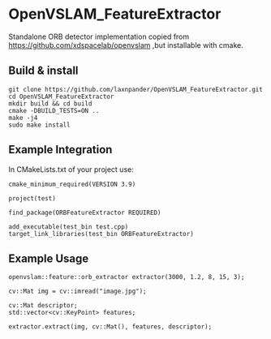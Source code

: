 # OpenVSLAM_FeatureExtractor

Standalone ORB detector implementation copied from https://github.com/xdspacelab/openvslam ,but installable with cmake.

## Build & install

```
git clone https://github.com/laxnpander/OpenVSLAM_FeatureExtractor.git
cd OpenVSLAM_FeatureExtractor
mkdir build && cd build
cmake -DBUILD_TESTS=ON ..
make -j4
sudo make install
```

## Example Integration

In CMakeLists.txt of your project use:

```
cmake_minimum_required(VERSION 3.9)

project(test)

find_package(ORBFeatureExtractor REQUIRED)

add_executable(test_bin test.cpp)
target_link_libraries(test_bin ORBFeatureExtractor)
```

## Example Usage

```
openvslam::feature::orb_extractor extractor(3000, 1.2, 8, 15, 3);

cv::Mat img = cv::imread("image.jpg");

cv::Mat descriptor;
std::vector<cv::KeyPoint> features;

extractor.extract(img, cv::Mat(), features, descriptor);
```
